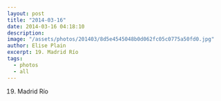 ```yaml
---
layout: post
title: "2014-03-16"
date: 2014-03-16 04:18:10
description: 
image: "/assets/photos/201403/8d5e4545048b0d062fc05c0775a50fd0.jpg"
author: Elise Plain
excerpt: 19. Madrid Río
tags: 
  - photos
  - all
---
```


19. Madrid Río
<p></p>
